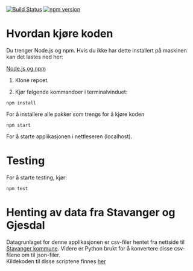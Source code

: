 [![Build Status](https://travis-ci.org/MLKMO/Skoleruter.svg?branch=master)](https://travis-ci.org/MLKMO/Skoleruter)
[![npm version](https://badge.fury.io/js/%40angular%2Fcore.svg)](https://badge.fury.io/js/%40angular%2Fcore)

# Hvordan kjøre koden

Du trenger Node.js og npm.
Hvis du ikke har dette installert på maskinen kan det lastes ned her:

[Node.js og npm](https://nodejs.org/en/download/)

1. Klone repoet.

2. Kjør følgende kommandoer i terminalvinduet:

```
npm install
```
For å installere alle pakker som trengs for å kjøre koden

```
npm start
```
For å starte applikasjonen i nettleseren (localhost).

# Testing
For å starte testing, kjør: 

```
npm test
```


# Henting av data fra Stavanger og Gjesdal
Datagrunlaget for denne applikasjonen er csv-filer hentet fra nettside til [Stavanger kommune](https://open.stavanger.kommune.no/dataset).
Videre er Python brukt for å konvertere disse csv-filene om til json-filer.  
Kildekoden til disse scriptene finnes [her](https://github.com/MLKMO/Parse_skoledata)